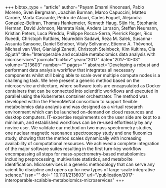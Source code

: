 +++
bibtex_type = "article"
author="Payam Emami Khoonsari, Pablo Moreno, Sven Bergmann, Joachim Burman, Marco Capuccini, Matteo Carone, Marta Cascante, Pedro de Atauri, Carles Foguet, Alejandra Gonzalez-Beltran, Thomas Hankemeier, Kenneth Haug, Sijin He, Stephanie Herman, David Johnson, Namrata Kale, Anders Larsson, Steffen Neumann, Kristian Peters, Luca Pireddu, Philippe Rocca-Serra, Pierrick Roger, Rico Rueedi, Christoph Ruttkies, Noureddin Sadawi, Reza M. Salek, Susanna-Assunta Sansone, Daniel Schober, Vitaly Selivanov, Etienne A. Thévenot, Michael van Vliet, Gianluigi Zanetti, Christoph Steinbeck, Kim Kultima, Ola Spjuth"
title="Interoperable and scalable metabolomics data analysis with microservices"
journal="bioRxiv"
year="2017"
date="2017-10-03"
volume="213603"
number=""
pages=""
abstract="Developing a robust and performant data analysis workflow that integrates all necessary components whilst still being able to scale over multiple compute nodes is a challenging task. We here present a generic method based on the microservice architecture, where software tools are encapsulated as Docker containers that can be connected into scientific workflows and executed in parallel using the Kubernetes container orchestrator. The method was developed within the PhenoMeNal consortium to support flexible metabolomics data analysis and was designed as a virtual research environment which can be launched on-demand on cloud resources and desktop computers. IT-expertise requirements on the user side are kept to a minimum, and established workflows can be re-used effortlessly by any novice user. We validate our method on two mass spectrometry studies, one nuclear magnetic resonance spectroscopy study and one fluxomics study, showing that the method scales dynamically with increasing availability of computational resources. We achieved a complete integration of the major software suites resulting in the first turn-key workflow encompassing all steps for mass-spectrometry-based metabolomics including preprocessing, multivariate statistics, and metabolite identification. Microservices is a generic methodology that can serve any scientific discipline and opens up for new types of large-scale integrative science."
issn=""
doi=" 10.1101/213603"
url="/publication/2017-interoperable-scalable-metabolomics-microservices"
+++
